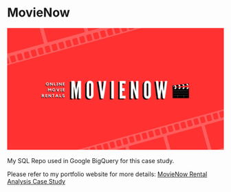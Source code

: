 # MovieNow


![Banner](banner.png)

My SQL Repo used in Google BigQuery for this case study.

Please refer to my portfolio website for more details: [MovieNow Rental Analysis Case Study](https://andrewdeekim.github.io/projects/movienow/)
